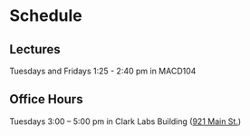 # Schedule

## Lectures 
Tuesdays and Fridays 1:25 - 2:40 pm in MACD104

## Office Hours
Tuesdays 3:00 – 5:00 pm in Clark Labs Building ([921 Main St.](https://goo.gl/maps/j9Qa2ZFMsiL1s3pS7))